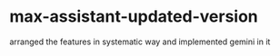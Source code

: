 # max-assistant-updated-version
arranged the features in systematic way and implemented gemini in it
